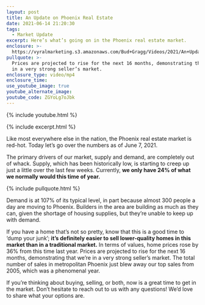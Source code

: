 ```yaml
---
layout: post
title: An Update on Phoenix Real Estate
date: 2021-06-14 21:20:30
tags:
  - Market Update
excerpt: Here’s what’s going on in the Phoenix real estate market.
enclosure: >-
  https://vyralmarketing.s3.amazonaws.com/Bud+Gragg/Videos/2021/An+Update+on+Phoenix+Real+Estate.mp4
pullquote: >-
  Prices are projected to rise for the next 16 months, demonstrating that we’re
  in a very strong seller’s market.
enclosure_type: video/mp4
enclosure_time:
use_youtube_image: true
youtube_alternate_image:
youtube_code: ZGYoLg7oJbk
---
```

{% include youtube.html %}

{% include excerpt.html %}

Like most everywhere else in the nation, the Phoenix real estate market is red-hot. Today let’s go over the numbers as of June 7, 2021.

The primary drivers of our market, supply and demand, are completely out of whack. Supply, which has been historically low, is starting to creep up just a little over the last few weeks. Currently, **we only have 24% of what we normally would this time of year.**

{% include pullquote.html %}

Demand is at 107% of its typical level, in part because almost 300 people a day are moving to Phoenix. Builders in the area are building as much as they can, given the shortage of housing supplies, but they’re unable to keep up with demand.

If you have a home that’s not so pretty, know that this is a good time to ‘dump your junk’; **it’s definitely easier to sell lower-quality homes in this market than in a traditional market.** In terms of values, home prices rose by 36% from this time last year. Prices are projected to rise for the next 16 months, demonstrating that we’re in a very strong seller’s market. The total number of sales in metropolitan Phoenix just blew away our top sales from 2005, which was a phenomenal year.

If you’re thinking about buying, selling, or both, now is a great time to get in the market. Don’t hesitate to reach out to us with any questions\! We’d love to share what your options are.
